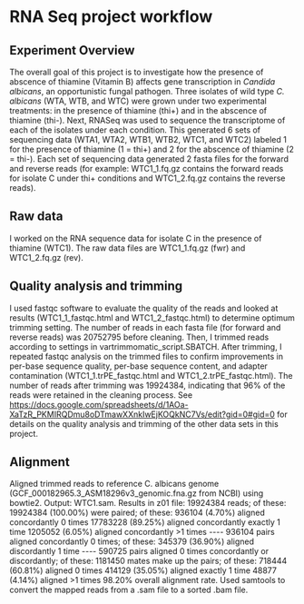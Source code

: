 # RNA Seq project workflow
## Experiment Overview
The overall goal of this project is to investigate how the presence of abscence of thiamine (Vitamin B) affects gene transcription in *Candida albicans*, an opportunistic fungal pathogen. Three isolates of wild type *C. albicans* (WTA, WTB, and WTC) were grown under two experimental treatments: in the presence of thiamine (thi+) and in the abscence of thiamine (thi-). Next, RNASeq was used to sequence the transcriptome of each of the isolates under each condition. This generated 6 sets of sequencing data (WTA1, WTA2, WTB1, WTB2, WTC1, and WTC2) labeled 1 for the presence of thiamine (1 = thi+) and 2 for the abscence of thiamine (2 = thi-). Each set of sequencing data generated 2 fasta files for the forward and reverse reads (for example: WTC1_1.fq.gz contains the forward reads for isolate C under thi+ conditions and WTC1_2.fq.gz contains the reverse reads).
## Raw data 
I worked on the RNA sequence data for isolate C in the presence of thiamine (WTC1). The raw data files are WTC1_1.fq.gz (fwr) and WTC1_2.fq.gz (rev).
## Quality analysis and trimming
I used fastqc software to evaluate the quality of the reads and looked at results (WTC1_1_fastqc.html and WTC1_2_fastqc.html) to determine optimum trimming setting. The number of reads in each fasta file (for forward and reverse reads) was 20752795 before cleaning. 
Then, I trimmed reads according to settings in vartrimmomatic_script.SBATCH.
After trimming, I repeated fastqc analysis on the trimmed files to confirm improvements in per-base sequence quality, per-base sequence content, and adapter contamination (WTC1_1.trPE_fastqc.html and WTC1_2.trPE_fastqc.html). The number of reads after trimming was 19924384, indicating that 96% of the reads were retained in the cleaning process. See https://docs.google.com/spreadsheets/d/1AOa-XaTzR_PKMIRQDmu8oDTmawXXnkIwEjKOQkNC7Vs/edit?gid=0#gid=0 for details on the quality analysis and trimming of the other data sets in this project. 
## Alignment
Aligned trimmed reads to reference C. albicans genome (GCF_000182965.3_ASM18296v3_genomic.fna.gz from NCBI) using bowtie2. Output: WTC1.sam. Results in z01 file: 19924384 reads; of these:
  19924384 (100.00%) were paired; of these:
    936104 (4.70%) aligned concordantly 0 times
    17783228 (89.25%) aligned concordantly exactly 1 time
    1205052 (6.05%) aligned concordantly >1 times
    ----
    936104 pairs aligned concordantly 0 times; of these:
      345379 (36.90%) aligned discordantly 1 time
    ----
    590725 pairs aligned 0 times concordantly or discordantly; of these:
      1181450 mates make up the pairs; of these:
        718444 (60.81%) aligned 0 times
        414129 (35.05%) aligned exactly 1 time
        48877 (4.14%) aligned >1 times
98.20% overall alignment rate.
Used samtools to convert the mapped reads from a .sam file to a sorted .bam file. 
